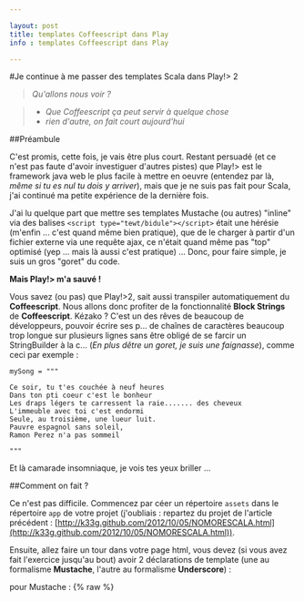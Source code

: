 ```yaml
---

layout: post
title: templates Coffeescript dans Play
info : templates Coffeescript dans Play

---
```


#Je continue à me passer des templates Scala dans Play!> 2

>*Qu'allons nous voir ?*

>	- *Que Coffeescript ça peut servir à quelque chose*
>	- *rien d'autre, on fait court aujourd'hui*

##Préambule

C'est promis, cette fois, je vais être plus court. Restant persuadé (et ce n'est pas faute d'avoir investiguer d'autres pistes) que Play!> est le framework java web le plus facile à mettre en oeuvre (entendez par là, *même si tu es nul tu dois y arriver*), mais que je ne suis pas fait pour Scala, j'ai continué ma petite expérience de la dernière fois.

J'ai lu quelque part que mettre ses templates Mustache (ou autres) "inline" via des balises `<script type="tewt/bidule"></script>` était une hérésie (m'enfin ... c'est quand même bien pratique), que de le charger à partir d'un fichier externe via une requête ajax, ce n'était quand même pas "top" optimisé (yep ... mais là aussi c'est pratique) ... Donc, pour faire simple, je suis un gros "goret" du code.

**Mais Play!> m'a sauvé !**

Vous savez (ou pas) que Play!>2, sait aussi transpiler automatiquement du **Coffeescript**. Nous allons donc profiter de la fonctionnalité **Block Strings** de **Coffeescript**. Kézako ? C'est un des rêves de beaucoup de développeurs, pouvoir écrire ses p... de chaînes de caractères beaucoup trop longue sur plusieurs lignes sans être obligé de se farcir un StringBuilder à la c... (*En plus dêtre un goret, je suis une faignasse*), comme ceci par exemple :

	mySong = """

	Ce soir, tu t'es couchée à neuf heures
	Dans ton pti coeur c'est le bonheur
	Les draps légers te carressent la raie....... des cheveux
	L'immeuble avec toi c'est endormi
	Seule, au troisième, une lueur luit.
	Pauvre espagnol sans soleil,
	Ramon Perez n'a pas sommeil

	"""

Et là camarade insomniaque, je vois tes yeux briller ...

##Comment on fait ?

Ce n'est pas difficile. Commencez par céer un répertoire `assets` dans le répertoire `app` de votre projet (j'oubliais : repartez du projet de l'article précédent : [http://k33g.github.com/2012/10/05/NOMORESCALA.html](http://k33g.github.com/2012/10/05/NOMORESCALA.html)).

Ensuite, allez faire un tour dans votre page html, vous devez (si vous avez fait l'exercice jusqu'au bout) avoir 2 déclarations de template (une au formalisme **Mustache**, l'autre au formalisme **Underscore**) :

pour Mustache :
{% raw %}
        <!-- définition du template -->
        <script type="text/template" id="humans_list_template">

            <ul>{{#humans}}
                <li>{{id}} {{firstName}} {{lastName}} {{age}}</li>
            {{/humans}}</ul>
            
        </script>
        <!-- les résultats viendront ici -->
        <div id="humans_list"></div>

        <hr>
{% endraw %}
et pour Underscore :

        <!-- définition du template -->
        <script type="text/template" id="humans_list_again_template">

            <ul>
                <% _.each(humans ,function(human){ %>
                    <li> 
                        <%= human.get("id") %> 
                        <%= human.get("firstName") %> 
                        <%= human.get("lastName") %> 
                        <%= human.get("age") ? human.get("age") : "<b>???</b>" %>
                    </li>
                <% }); %>
            </ul>

        </script>
        <!-- les résultats viendront ici -->
        <div id="humans_list_again"></div>

Vous pouvez (devez) vous débarrasser des balises `<script>` et de leur contenu, vous n'aurez donc plus que ceci :

        <div id="humans_list"></div>

        <hr>

        <div id="humans_list_again"></div>


###Externalisation des templates

Vous allez créer dans `app/assets` deux fichiers `.coffee` :

- `humans_list_template.coffee`
- `humans_list_again_template.coffee`

avec les contenus suivants (on prend les définitions de template de la page `index.html`):

**<u>humans_list_template.coffee</u>**
{% raw %}
	App.Templates.humans_list_template = """
	    <ul>{{#humans}}
	        <li>{{id}} {{firstName}} {{lastName}} {{age}} / {{address.town}}</li>
	    {{/humans}}</ul>
	"""
{% endraw %}

**<u>humans_list_again_template.coffee</u>**

	App.Templates.humans_list_again_template = """
		<ul>
		    <% _.each(humans ,function(human){ %>
		        <li> 
		            <%= human.get("id") %> 
		            <%= human.get("firstName") %> 
		            <%= human.get("lastName") %> 
		            <%= human.get("age") ? human.get("age") : "<b>???</b>" %>
		        </li>
		    <% }); %>
		</ul>
	"""

Au lancement Play!> va transformer nos templates coffeescript en bons vieux fichiers javascript que nous allons pouvoir déclarer à notre script loader, et en plus on s'évite le fait d'aller interroger le DOM pour retrouver le contenu des balises `<script>`.


###Modification du code javascript

Il va falloir modifier `main.js` & `app.js` :

**<u>main.js</u>** : nous allons ajouter le chargement de nos templates :

	yepnope({
	    load: {
	        jquery              : 'assets/javascripts/jquery-1.8.2.js',
	        underscore          : 'assets/javascripts/underscore.js',
	        backbone            : 'assets/javascripts/backbone.js',
	        mustache            : 'assets/javascripts/mustache.js',
	        application         : 'assets/app.js',

	        //Templates
	        humans_list_template         : 'assets/humans_list_template.js',
	        humans_list_again_template   : 'assets/humans_list_again_template.js'  
	    },
	    complete : function () {
	        $(function (){
	            console.log("Application chargée ...");
	            App.start();

	        });  
	    }
	});

**<u>app.js</u>** : 1ère modification, ajoutons un "namespace" `Templates` :

	/* Module */
	var App = {
		Models : {},
		Collections : {},
		Views : {},
		start : function() { start(); },

	    Templates : {} /* <--- la modif est ici */

	}


**<u>app.js</u>** : 2ème modification, il faut re-écrire la partie des vues qui allait interroger le DOM pour récupérer le template. Maintenant, on ne fait plus appel à jQuery pour ceci, les template sont dans des variables et Play!> aura "pré compilé" les templates.

	App.Views.HumansListView = Backbone.View.extend({
	    el : $("#humans_list"),
	    initialize : function () {
	        //this.template = $("#humans_list_template").html();

	        this.template = App.Templates.humans_list_template;

	        //dès que la collection "change" j'actualise le rendu de la vue
	        _.bindAll(this, 'render');
	        this.collection.bind('reset', this.render);
	        this.collection.bind('change', this.render);
	        this.collection.bind('add', this.render);
	        this.collection.bind('remove', this.render);

	    },
	    render : function () {
	        var renderedContent = Mustache.to_html(this.template, { humans : this.collection.toJSON() } );
	        this.$el.html(renderedContent);
	    }
	});

et :

	App.Views.HumansListAgainView = Backbone.View.extend({
		el : $("#humans_list_again"),
		initialize : function (blog) {
	        //this.template = _.template($("#humans_list_again_template").html());

			this.template = _.template(App.Templates.humans_list_again_template);

	        _.bindAll(this, 'render');
	        this.collection.bind('reset', this.render);
	        this.collection.bind('change', this.render);
	        this.collection.bind('add', this.render);
	        this.collection.bind('remove', this.render);
		},
		render : function () {
	        var renderedContent = this.template({ humans : this.collection.models });
	        this.$el.html(renderedContent);			
		}			
	});

Enregistrez, testez, normalement cela fonctionne. En plus vous avez économisé 2 appels jQuery et allégé votre page index.html, donc vous avez optimisez votre code.

Voilà voilà ...
